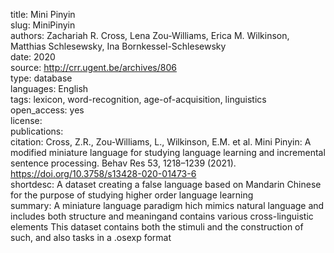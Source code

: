 title: Mini Pinyin  
slug: MiniPinyin  
authors: Zachariah R. Cross, Lena Zou-Williams, Erica M. Wilkinson, Matthias Schlesewsky, Ina Bornkessel-Schlesewsky   
date: 2020  
source: http://crr.ugent.be/archives/806  
type: database  
languages: English  
tags: lexicon, word-recognition, age-of-acquisition, linguistics  
open_access: yes  
license:   
publications:  
citation: Cross, Z.R., Zou-Williams, L., Wilkinson, E.M. et al. Mini Pinyin: A modified miniature language for studying language learning and incremental sentence processing. Behav Res 53, 1218–1239 (2021). https://doi.org/10.3758/s13428-020-01473-6  
shortdesc: A dataset creating a false language based on Mandarin Chinese for the purpose of studying higher order language learning  
summary: A miniature language paradigm hich mimics natural language and includes both structure and meaningand contains various cross-linguistic elements This dataset contains both the stimuli and the construction of such, and also tasks in a .osexp format
